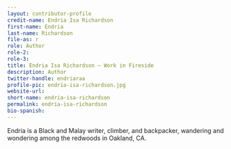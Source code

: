 ```yaml
---
layout: contributor-profile
credit-name: Endria Isa Richardson
first-name: Endria
last-name: Richardson
file-as: r
role: Author
role-2:
role-3:
title: Endria Isa Richardson — Work in Fireside
description: Author
twitter-handle: endriaraa
profile-pic: endria-isa-richardson.jpg
website-url:
short-name: endria-isa-richardson
permalink: endria-isa-richardson
bio-spanish:
---
```

Endria is a Black and Malay writer, climber, and backpacker, wandering and wondering among the redwoods in Oakland, CA. 
